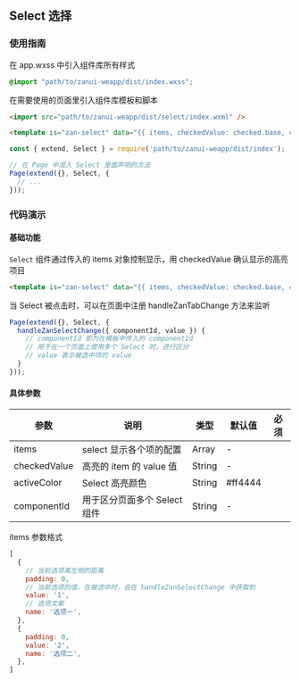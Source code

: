 ## Select 选择

### 使用指南
在 app.wxss 中引入组件库所有样式
```css
@import "path/to/zanui-weapp/dist/index.wxss";
```

在需要使用的页面里引入组件库模板和脚本
```html
<import src="path/to/zanui-weapp/dist/select/index.wxml" />

<template is="zan-select" data="{{ items, checkedValue: checked.base, componentId: 'base' }}" ></template>
```
```js
const { extend, Select } = require('path/to/zanui-weapp/dist/index');

// 在 Page 中混入 Select 里面声明的方法
Page(extend({}, Select, {
  // ...
}));
```

### 代码演示
#### 基础功能
`Select` 组件通过传入的 items 对象控制显示，用 checkedValue 确认显示的高亮项目
```html
<template is="zan-select" data="{{ items, checkedValue: checked.base, componentId: 'base' }}" ></template>
```

当 Select 被点击时，可以在页面中注册 handleZanTabChange 方法来监听
```js
Page(extend({}, Select, {
  handleZanSelectChange({ componentId, value }) {
    // componentId 即为在模板中传入的 componentId
    // 用于在一个页面上使用多个 Select 时，进行区分
    // value 表示被选中项的 value
  }
}));
```

#### 具体参数
| 参数       | 说明      | 类型       | 默认值       | 必须      |
|-----------|-----------|-----------|-------------|-------------|
| items | select 显示各个项的配置 | Array | - | |
| checkedValue | 高亮的 item 的 value 值 | String | - | |
| activeColor | Select 高亮颜色 | String | #ff4444 | |
| componentId | 用于区分页面多个 Select 组件 | String | - | |

items 参数格式
```js
[
  {
    // 当前选项离左侧的距离
    padding: 0,
    // 当前选项的值，在被选中时，会在 handleZanSelectChange 中获取到
    value: '1',
    // 选项文案
    name: '选项一',
  },
  {
    padding: 0,
    value: '2',
    name: '选项二',
  },
]
```
